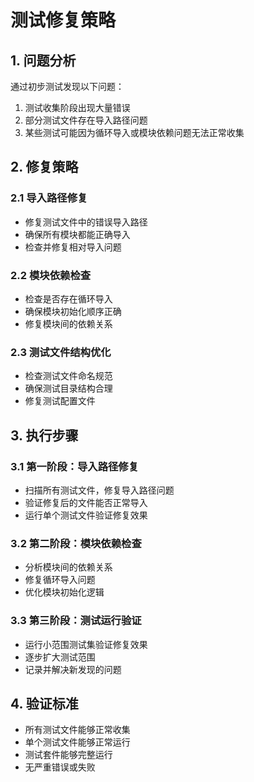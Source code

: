 # 测试修复策略

## 1. 问题分析

通过初步测试发现以下问题：
1. 测试收集阶段出现大量错误
2. 部分测试文件存在导入路径问题
3. 某些测试可能因为循环导入或模块依赖问题无法正常收集

## 2. 修复策略

### 2.1 导入路径修复
- 修复测试文件中的错误导入路径
- 确保所有模块都能正确导入
- 检查并修复相对导入问题

### 2.2 模块依赖检查
- 检查是否存在循环导入
- 确保模块初始化顺序正确
- 修复模块间的依赖关系

### 2.3 测试文件结构优化
- 检查测试文件命名规范
- 确保测试目录结构合理
- 修复测试配置文件

## 3. 执行步骤

### 3.1 第一阶段：导入路径修复
- 扫描所有测试文件，修复导入路径问题
- 验证修复后的文件能否正常导入
- 运行单个测试文件验证修复效果

### 3.2 第二阶段：模块依赖检查
- 分析模块间的依赖关系
- 修复循环导入问题
- 优化模块初始化逻辑

### 3.3 第三阶段：测试运行验证
- 运行小范围测试集验证修复效果
- 逐步扩大测试范围
- 记录并解决新发现的问题

## 4. 验证标准

- 所有测试文件能够正常收集
- 单个测试文件能够正常运行
- 测试套件能够完整运行
- 无严重错误或失败